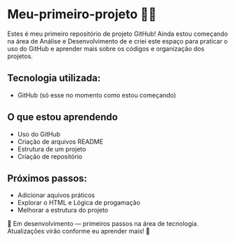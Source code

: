 # Meu-primeiro-projeto 👩‍💻

Estes é meu primeiro repositório de projeto GitHub!
Ainda estou começando na área de Análise e Desenvolvimento de  e criei este espaço para praticar o uso do GitHub e aprender mais sobre os códigos e organização dos projetos.


## Tecnologia utilizada:
- GitHub (só esse no momento como estou começando)

  
## O que estou aprendendo
- Uso do GitHub
- Criação de arquivos README
- Estrutura de um projeto
- Criação de repositório


## Próximos passos:
- Adicionar aquivos práticos
- Explorar o HTML e Lógica de progamação
- Melhorar a estrutura do projeto


🚧 Em desenvolvimento — primeiros passos na área de tecnologia.  
Atualizações virão conforme eu aprender mais! 🙌
